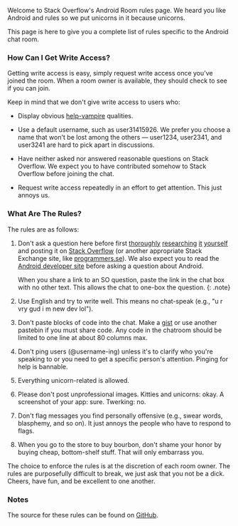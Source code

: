 <!-- Revision 4 -->
<!-- Note: requires kramdown -->

<section markdown='1'>

Welcome to Stack Overflow's Android Room rules page. We heard you like Android and rules so we put unicorns in it because unicorns.

This page is here to give you a complete list of rules specific to the Android chat room.

</section>


### How Can I Get Write Access?

<section markdown='1'>

Getting write access is easy, simply request write access once you've joined the room. When a room owner is available, they should check to see if you can join.

Keep in mind that we don't give write access to users who:

- Display obvious [help-vampire](http://slash7.com/2006/12/22/vampires/) qualities.

- Use a default username, such as user31415926. We prefer you choose a name that won't be lost among the others — user1234, user2341, and user3241 are hard to pick apart in discussions.

- Have neither asked nor answered reasonable questions on Stack Overflow. We expect you to have contributed somehow to Stack Overflow before joining the chat.

- Request write access repeatedly in an effort to get attention. This just annoys us.

</section>


### What Are The Rules?

<section markdown='1'>

The rules are as follows:

1. Don't ask a question here before first [thoroughly](http://stackoverflow.com/search) [researching](http://programmers.stackexchange.com/search) [it](https://www.google.com) [yourself](http://www.ietf.org/rfc.html) and posting it on [Stack Overflow](http://stackoverflow.com/) (or another appropriate Stack Exchange site, like [programmers.se](http://programmers.stackexchange.com/)). We also expect you to read the [Android developer site](http://developer.android.com/) before asking a question about Android.

    When you share a link to an SO question, paste the link in the chat box with no other text. This allows the chat to one-box the question.
    {: .note}

2. Use English and try to write well. This means no chat-speak (e.g., "u r vry gud i m new dev lol").

3. Don't paste blocks of code into the chat. Make a [gist] or use another pastebin if you must share code. Any code in the chatroom should be limited to one line at about 80 columns max.

4. Don't ping users (@username-ing) unless it's to clarify who you're speaking to or you need to get a specific person's attention. Pinging for help is bannable.

5. Everything unicorn-related is allowed.

6. Please don't post unprofessional images. Kitties and unicorns: okay. A screenshot of your app: sure. Twerking: no.

7. Don't flag messages you find personally offensive (e.g., swear words, blasphemy, and so on). It just annoys the people who have to respond to flags.

8. When you go to the store to buy bourbon, don't shame your honor by buying cheap, bottom-shelf stuff. That will only embarrass you.

The choice to enforce the rules is at the discretion of each room owner. The rules are purposefully difficult to break, we just ask that you not be a dick. Cheers, have fun, and be excellent to one another.

[gist]: https://gist.github.com/

</section>

### Notes

<section markdown='1'>

The source for these rules can be found on [GitHub](https://github.com/room-15/room-15.github.io).

</section>
